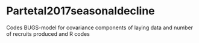 # Partetal2017seasonaldecline
Codes BUGS-model for covariance components of laying data and number of recruits produced and R codes
